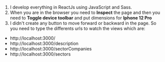 1. I develop everything in ReactJs using JavaScript and Sass. 
2. When you are in the browser you need to **Inspect** the page and then you need to **Toggle device toolbar** and put dimensions for **Iphone 12 Pro**
3. I didn't create any button to move forward or backward in the page. So you need to type the differents urls to watch the views which are: 
- http://localhost:3000/
- http://localhost:3000/description
- http://localhost:3000/sectorCompanies
- http://localhost:3000/sectors
